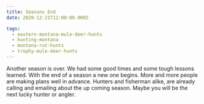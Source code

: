 ```yaml
---
title: Seasons End
date: 2020-12-21T12:00:00.000Z

tags:
  - eastern-montana-mule-deer-hunts
  - hunting-montana
  - montana-rut-hunts
  - trophy-mule-deer-hunts
---
```


Another season is over. We had some good times and some tough lessons learned. With the end of a season a new one begins. More and more people are making plans well in advance. Hunters and fisherman alike, are already calling and emailing about the up coming season. Maybe you will be the next lucky hunter or angler.
